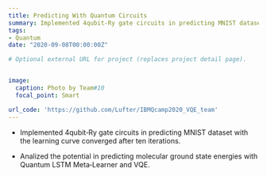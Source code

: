 ```yaml
---
title: Predicting With Quantum Circuits
summary: Implemented 4qubit‑Ry gate circuits in predicting MNIST dataset with the learning curve converged after ten iterations.
tags:
- Quantum
date: "2020-09-08T00:00:00Z"

# Optional external URL for project (replaces project detail page).


image:
  caption: Photo by Team#10
  focal_point: Smart

url_code: 'https://github.com/Lufter/IBMQcamp2020_VQE_team'
---
```

* Implemented 4qubit‑Ry gate circuits in predicting MNIST dataset with the learning curve converged after ten iterations.

* Analized the potential in predicting molecular ground state energies with Quantum LSTM Meta‑Learner and VQE.

